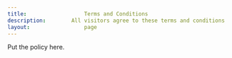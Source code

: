 ```yaml
---
title:					Terms and Conditions
description:		All visitors agree to these terms and conditions 
layout:					page
---
```


Put the policy here.